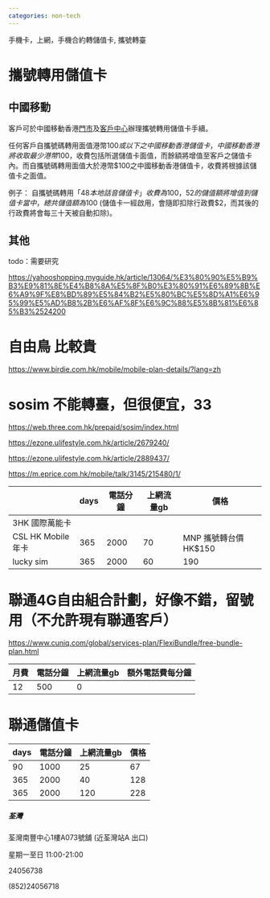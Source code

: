 ```yaml
---
categories: non-tech
---
```

手機卡，上網，手機合約轉儲值卡, 攜號轉臺



# 攜號轉用儲值卡

## 中國移動

客戶可於中國移動香港[門市](http://10.0.28.9:8080/tc/about_us/cmhk_shops/)及[客戶中心](https://eshop.hk.chinamobile.com/tc/corporate_information/Customer_Service/service_channels/customer-support-cust-centre.html)辦理攜號轉用儲值卡手續。

 

任何客戶自攜號碼轉用面值港幣$100或以下之中國移動香港儲值卡，中國移動香港將收取最少港幣$100，收費包括所選儲值卡面值，而餘額將增值至客戶之儲值卡內。而自攜號碼轉用面值大於港幣$100之中國移動香港儲值卡，收費將根據該儲值卡之面值。

例子：
自攜號碼轉用「$48本地話音儲值卡」收費為$100，$52的儲值額將增值到儲值卡當中，總共儲值額為$100 (儲值卡一經啟用，會隨即扣除行政費$2，而其後的行政費將會每三十天被自動扣除)。

## 其他

todo：需要研究

https://yahooshopping.myguide.hk/article/13064/%E3%80%90%E5%B9%B3%E9%81%8E%E4%B8%8A%E5%8F%B0%E3%80%91%E6%89%8B%E6%A9%9F%E8%BD%89%E5%84%B2%E5%80%BC%E5%8D%A1%E6%95%99%E5%AD%B8%2B%E6%AF%8F%E6%9C%88%E5%8B%81%E6%85%B3%2524200

# 自由鳥 比較貴

 https://www.birdie.com.hk/mobile/mobile-plan-details/?lang=zh

# sosim 不能轉臺，但很便宜，33

https://web.three.com.hk/prepaid/sosim/index.html

https://ezone.ulifestyle.com.hk/article/2679240/

https://ezone.ulifestyle.com.hk/article/2889437/

https://m.eprice.com.hk/mobile/talk/3145/215480/1/

|                    | days | 電話分鐘 | 上網流量gb | 價格                  |
| ------------------ | ---- | -------- | ---------- | --------------------- |
| 3HK 國際萬能卡     |      |          |            |                       |
| CSL HK Mobile 年卡 | 365  | 2000     | 70         | MNP 攜號轉台價 HK$150 |
| lucky sim          | 365  | 2000     | 60         | 190                   |

# 聯通4G自由組合計劃，好像不錯，留號用（不允許現有聯通客戶）

https://www.cuniq.com/global/services-plan/FlexiBundle/free-bundle-plan.html

| 月費 | 電話分鐘 | 上網流量gb | 額外電話費每分鐘 |
| ---- | -------- | ---------- | ---------------- |
| 12   | 500      | 0          |                  |

# 聯通儲值卡

| days | 電話分鐘 | 上網流量gb | 價格 |
| ---- | -------- | ---------- | ---- |
| 90   | 1000     | 25         | 67   |
| 365  | 2000     | 40         | 128  |
| 365  | 2000     | 120        | 228  |

##### 荃灣



荃灣南豐中心1樓A073號舖 (近荃灣站A 出口)



星期一至日 11:00-21:00



24056738



(852)24056718

